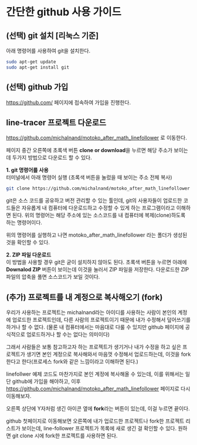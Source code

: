 # 간단한 github 사용 가이드

## (선택) git 설치 [리눅스 기준]

아래 명령어를 사용하여 git을 설치한다. 

~~~ bash
sudo apt-get update
sudo apt-get install git
~~~

## (선택) github 가입
https://github.com/ 페이지에 접속하여 가입을 진행한다.

## line-tracer 프로젝트 다운로드
https://github.com/michalnand/motoko_after_math_linefollower 로 이동한다.

페이지 중간 오른쪽에 초록색 버튼 **clone or download**을 누르면 해당 주소가 보이는데 두가지 방법으로 다운로드 할 수 있다.  

**1. git 명령어를 사용**  
터미널에서 아래 명령어 실행 (초록색 버튼을 눌렀을 때 보이는 주소 전체 복사)  
~~~ bash
git clone https://github.com/michalnand/motoko_after_math_linefollower 
~~~

git은 소스 코드를 공유하고 버전 관리할 수 있는 툴인데, git의 사용자들이 업로드한 코드들은 자유롭게 내 컴퓨터에 다운로드하고 수정할 수 있게 하는 프로그램이라고 이해하면 된다. 위의 명령어는 해당 주소에 있는 소스코드를 내 컴퓨터에 복제(clone)하도록 하는 명령어이다.  

위의 명령어를 실행하고 나면 motoko_after_math_linefollower 라는 폴더가 생성된 것을 확인할 수 있다.  

**2. ZIP 파일 다운로드**  
이 방법을 사용할 경우 git은 굳이 설치하지 않아도 된다. 초록색 버튼을 누르면 아래에 **Downalod ZIP** 버튼이 보이는데 이것을 눌러서 ZIP 파일을 저장한다. 다운로드한 ZIP 파일의 압축을 풀면 소스코드가 보일 것이다.  

## (추가) 프로젝트를 내 계정으로 복사해오기 (fork)
우리가 사용하는 프로젝트는 michalnand라는 아이디를 사용하는 사람이 본인의 계정에 업로드한 프로젝트인데, 다른 사람의 프로젝트이기 때문에 내가 수정해서 덮어쓰기를 하거나 할 수 없다. (물론 내 컴퓨터에서는 마음대로 다룰 수 있지만 github 페이지에 공식적으로 업로드하거나 할 수는 없다는 의미이다)  

그래서 사람들은 보통 참고하고자 하는 프로젝트가 생기거나 내가 수정을 하고 싶은 프로젝트가 생기면 본인 계정으로 복사해와서 마음껏 수정해서 업로드하는데, 이것을 fork 한다고 한다(프로세스 fork와 같은 느낌이라고 이해하면 된다.)  

linefollwer 예제 코드도 마찬가지로 본인 계정에 복사해올 수 있는데, 이를 위해서는 일단 github에 가입을 해야하고, 이후 https://github.com/michalnand/motoko_after_math_linefollower 페이지로 다시 이동해보자.  

오른쪽 상단에 Y자처럼 생긴 아이콘 옆에 **fork**라는 버튼이 있는데, 이걸 누르면 끝이다.  

github 첫페이지로 이동해보면 오른쪽에 내가 업로드한 프로젝트나 fork한 프로젝트 리스트가 보이는데, line-follower 프로젝트가 목록에 새로 생긴 걸 확인할 수 있다. 원하면 git clone 시에 fork한 프로젝트를 사용하면 된다.  